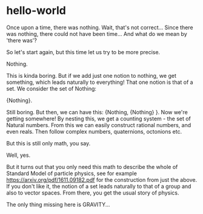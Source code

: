 # hello-world

Once upon a time, there was nothing. Wait, that's not correct... 
Since there was nothing, there could not have been time...
And what do we mean by 'there was'?

So let's start again, but this time let us try to be more precise.

Nothing.

This is kinda boring. But if we add just one notion to nothing, we get something, which leads naturally to everything! That one notion is that of a set. We consider the set of Nothing:

{Nothing}.

Still boring. But then, we can have this:
{Nothing, {Nothing} }.
Now we're getting somewhere! By nesting this, we get a counting system - the set of Natural numbers. From this we can easily construct rational numbers, and even reals. Then follow complex numbers, quaternions, octonions etc. 

But this is still only math, you say. 

Well, yes.

But it turns out that you only need this math to describe the whole of Standard Model of particle physics, see for example https://arxiv.org/pdf/1611.09182.pdf for the construction from just the above. If you don't like it, the notion of a set leads naturally to that of a group and also to vector spaces. From there, you get the usual story of physics.

The only thing missing here is GRAVITY... 
